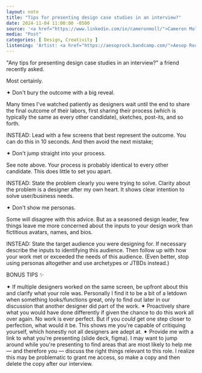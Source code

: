 ```yaml
---
layout: note
title: "Tips for presenting design case studies in an interview?"
date: 2024-11-04 11:00:00 -0500
source: '<a href="https://www.linkedin.com/in/cameronmoll/">Cameron Moll on LinkedIn</a>'
media: "Post"
categories: [ Design, Creativity ]
listening: 'Artist: <a href="https://aesoprock.bandcamp.com/">Aesop Rock</a>; Album: Integrated tech Solutions'
---
```


"Any tips for presenting design case studies in an interview?" a friend recently asked.

Most certainly.

✦ Don't bury the outcome with a big reveal.

Many times I've watched patiently as designers wait until the end to share the final outcome of their labors, first sharing their process (which is typically the same as every other candidate), sketches, post-its, and so forth.

INSTEAD: Lead with a few screens that best represent the outcome. You can do this in 10 seconds. And then avoid the next mistake;

✦ Don't jump straight into your process.

See note above. Your process is probably identical to every other candidate. This does little to set you apart.

INSTEAD: State the problem clearly you were trying to solve. Clarity about the problem is a designer after my own heart. It shows clear intention to solve user/business needs.

✦ Don't show me personas.

Some will disagree with this advice. But as a seasoned design leader, few things leave me more concerned about the inputs to your design work than fictitious avatars, names, and bios.

INSTEAD: State the target audience you were designing for. If necessary describe the inputs to identifying this audience. Then follow up with how your work met or exceeded the needs of this audience. (Even better, stop using personas altogether and use archetypes or JTBDs instead.)

BONUS TIPS ✨

✦ If multiple designers worked on the same screen, be upfront about this and clarify what your role was. Personally I find it to be a bit of a letdown when something looks/functions great, only to find out later in our discussion that another designer did part of the work.
✦ Proactively share what you would have done differently if given the chance to do this work all over again. No work is ever perfect. But if you *could* get one step closer to perfection, what would it be. This shows me you're capable of critiquing yourself, which honestly not all designers are adept at.
✦ Provide me with a link to what you're presenting (slide deck, figma). I may want to jump around while you're presenting to find areas that are most likely to help me — and therefore you — discuss the right things relevant to this role. I realize this may be problematic to grant me access, so make a copy and then delete the copy after our interview.
